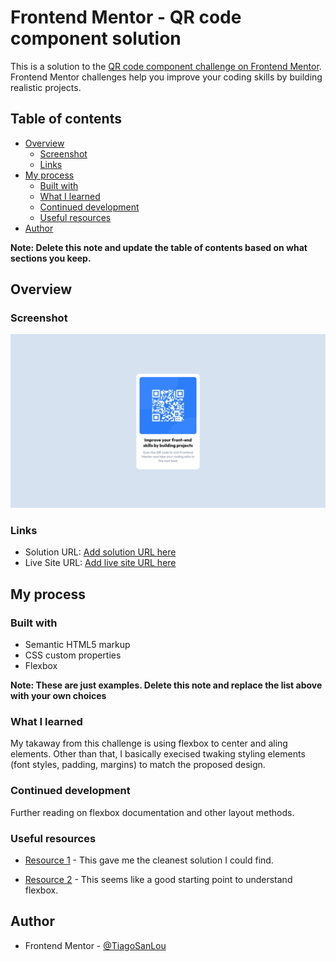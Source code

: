 # Frontend Mentor - QR code component solution

This is a solution to the [QR code component challenge on Frontend Mentor](https://www.frontendmentor.io/challenges/qr-code-component-iux_sIO_H). Frontend Mentor challenges help you improve your coding skills by building realistic projects. 

## Table of contents

- [Overview](#overview)
  - [Screenshot](#screenshot)
  - [Links](#links)
- [My process](#my-process)
  - [Built with](#built-with)
  - [What I learned](#what-i-learned)
  - [Continued development](#continued-development)
  - [Useful resources](#useful-resources)
- [Author](#author)

**Note: Delete this note and update the table of contents based on what sections you keep.**

## Overview

### Screenshot

![](./solution_screenshot.png)

### Links

- Solution URL: [Add solution URL here]([https://your-solution-url.com](https://github.com/TiagoSanLou/FrontendMentorChallenge_QRCode))
- Live Site URL: [Add live site URL here](https://your-live-site-url.com)

## My process

### Built with

- Semantic HTML5 markup
- CSS custom properties
- Flexbox

**Note: These are just examples. Delete this note and replace the list above with your own choices**

### What I learned

My takaway from this challenge is using flexbox to center and aling elements. Other than that, I basically execised twaking styling elements (font styles, padding, margins) to match the proposed design.

### Continued development

Further reading on flexbox documentation and other layout methods.

### Useful resources

- [Resource 1](https://developer.mozilla.org/en-US/docs/Web/CSS/CSS_Flexible_Box_Layout/Aligning_Items_in_a_Flex_Container) - This gave me the cleanest solution I could find.

- [Resource 2](https://developer.mozilla.org/en-US/docs/Web/CSS/CSS_Flexible_Box_Layout/Basic_Concepts_of_Flexbox) - This seems like a good starting point to understand flexbox.

## Author

- Frontend Mentor - [@TiagoSanLou](https://www.frontendmentor.io/profile/TiagoSanLou)
